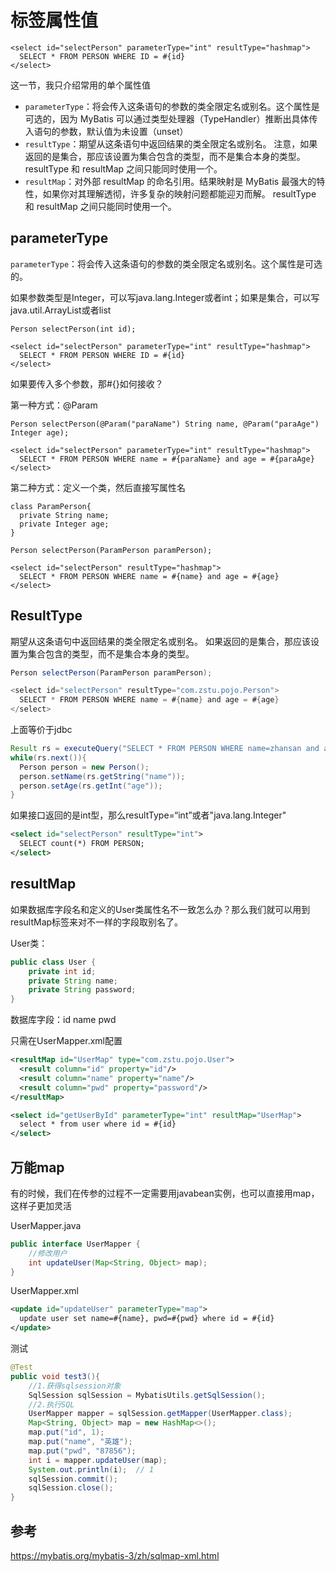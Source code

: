 # 标签属性值

```
<select id="selectPerson" parameterType="int" resultType="hashmap">
  SELECT * FROM PERSON WHERE ID = #{id}
</select>
```

这一节，我只介绍常用的单个属性值

* `parameterType`：将会传入这条语句的参数的类全限定名或别名。这个属性是可选的，因为 MyBatis 可以通过类型处理器（TypeHandler）推断出具体传入语句的参数，默认值为未设置（unset）
* `resultType`：期望从这条语句中返回结果的类全限定名或别名。 注意，如果返回的是集合，那应该设置为集合包含的类型，而不是集合本身的类型。 resultType 和 resultMap 之间只能同时使用一个。
* `resultMap`：对外部 resultMap 的命名引用。结果映射是 MyBatis 最强大的特性，如果你对其理解透彻，许多复杂的映射问题都能迎刃而解。 resultType 和 resultMap 之间只能同时使用一个。

## parameterType

`parameterType`：将会传入这条语句的参数的类全限定名或别名。这个属性是可选的。

如果参数类型是Integer，可以写java.lang.Integer或者int；如果是集合，可以写java.util.ArrayList或者list

```
Person selectPerson(int id);

<select id="selectPerson" parameterType="int" resultType="hashmap">
  SELECT * FROM PERSON WHERE ID = #{id}
</select>
```

如果要传入多个参数，那#{}如何接收？

第一种方式：@Param

```
Person selectPerson(@Param("paraName") String name, @Param("paraAge") Integer age);

<select id="selectPerson" parameterType="int" resultType="hashmap">
  SELECT * FROM PERSON WHERE name = #{paraName} and age = #{paraAge}
</select>
```

第二种方式：定义一个类，然后直接写属性名

```
class ParamPerson{
  private String name;
  private Integer age;
}

Person selectPerson(ParamPerson paramPerson);

<select id="selectPerson" resultType="hashmap">
  SELECT * FROM PERSON WHERE name = #{name} and age = #{age}
</select>
```

## ResultType

期望从这条语句中返回结果的类全限定名或别名。 如果返回的是集合，那应该设置为集合包含的类型，而不是集合本身的类型。

```java
Person selectPerson(ParamPerson paramPerson);

<select id="selectPerson" resultType="com.zstu.pojo.Person">
  SELECT * FROM PERSON WHERE name = #{name} and age = #{age}
</select>
```

上面等价于jdbc

```java
Result rs = executeQuery("SELECT * FROM PERSON WHERE name=zhansan and age=18");
while(rs.next()){
  Person person = new Person();
  person.setName(rs.getString("name"));
  person.setAge(rs.getInt("age"));
}
```

如果接口返回的是int型，那么resultType=“int”或者"java.lang.Integer"

```xml
<select id="selectPerson" resultType="int">
  SELECT count(*) FROM PERSON;
</select>
```

## resultMap

如果数据库字段名和定义的User类属性名不一致怎么办？那么我们就可以用到resultMap标签来对不一样的字段取别名了。

User类：

```java
public class User {
    private int id;
    private String name;
    private String password;
}
```

数据库字段：id name pwd

只需在UserMapper.xml配置

```xml
<resultMap id="UserMap" type="com.zstu.pojo.User">
  <result column="id" property="id"/>
  <result column="name" property="name"/>
  <result column="pwd" property="password"/>
</resultMap>

<select id="getUserById" parameterType="int" resultMap="UserMap">
  select * from user where id = #{id}
</select>
```

## 万能map

有的时候，我们在传参的过程不一定需要用javabean实例，也可以直接用map，这样子更加灵活

UserMapper.java

```java
public interface UserMapper {
    //修改用户
    int updateUser(Map<String, Object> map);
}
```

UserMapper.xml

```xml
<update id="updateUser" parameterType="map">
  update user set name=#{name}, pwd=#{pwd} where id = #{id}
</update>
```

测试

```java
@Test
public void test3(){
    //1.获得sqlsession对象
    SqlSession sqlSession = MybatisUtils.getSqlSession();
    //2.执行SQL
    UserMapper mapper = sqlSession.getMapper(UserMapper.class);
    Map<String, Object> map = new HashMap<>();
    map.put("id", 1);
    map.put("name", "英雄");
    map.put("pwd", "87856");
    int i = mapper.updateUser(map);
    System.out.println(i);  // 1
    sqlSession.commit();
    sqlSession.close();
}
```

## 参考

https://mybatis.org/mybatis-3/zh/sqlmap-xml.html